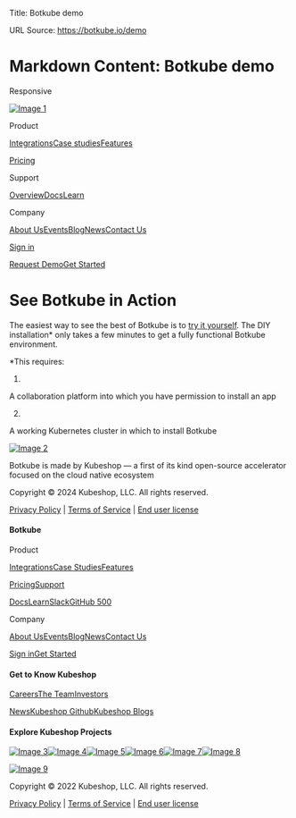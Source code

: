 Title: Botkube demo

URL Source: https://botkube.io/demo

Markdown Content:
Botkube demo
===============
   

Responsive 

[![Image 1](https://cdn.prod.website-files.com/633705de6adaa38599d8e258/667961c259ac5b072d1c38ee_bk-logo.svg)](https://botkube.io/)

Product

[Integrations](https://botkube.io/integrations)[Case studies](https://botkube.io/case-studies)[Features](https://botkube.io/features)

[Pricing](https://botkube.io/pricing)

Support

[Overview](https://botkube.io/support)[Docs](https://docs.botkube.io/)[Learn](https://botkube.io/learn)

Company

[About Us](https://botkube.io/about)[Events](https://botkube.io/events)[Blog](https://botkube.io/blog)[News](https://botkube.io/news)[Contact Us](https://botkube.io/contact)

[Sign in](https://app.botkube.io/)

[Request Demo](https://botkube.io/demo)[Get Started](https://app.botkube.io/)

See Botkube in Action
=====================

The easiest way to see the best of Botkube is to [try it yourself](https://app.botkube.io/). The DIY installation\* only takes a few minutes to get a fully functional Botkube environment.

\*This requires:

1.

A collaboration platform into which you have permission to install an app

2.

A working Kubernetes cluster in which to install Botkube

[![Image 2](https://cdn.prod.website-files.com/633705de6adaa38599d8e258/667961c259ac5b072d1c38ee_bk-logo.svg)](https://botkube.io/demo#)

Botkube is made by Kubeshop — a first of its kind open-source accelerator focused on the cloud native ecosystem

[](https://www.youtube.com/playlist?list=PL2Vye-us8_x_5eqYQTBq7ZywupscaW5yA)[](https://github.com/kubeshop/botkube)[](https://twitter.com/botkube_io)[](https://www.linkedin.com/showcase/botkube/)[](https://api.botkube.io/routers/slack/v1/install)

Copyright © 2024 Kubeshop, LLC. All rights reserved.

[Privacy Policy](https://botkube.io/privacy-policy) | [Terms of Service](https://botkube.io/terms-and-conditions) | [End user license](https://kubeshop.io/end-user-license-agreement)

#### Botkube

Product

[Integrations](https://botkube.io/integrations)[Case Studies](https://botkube.io/case-studies)[Features](https://botkube.io/features)

[Pricing](https://botkube.io/pricing)[Support](https://botkube.io/support)

[Docs](https://botkube.io/demo#)[Learn](https://botkube.io/learn)[Slack](https://api.botkube.io/routers/slack/v1/install)[GitHub 500](https://github.com/kubeshop/botkube)

Company

[About Us](https://botkube.io/about)[Events](https://botkube.io/events)[Blog](https://botkube.io/blog)[News](https://botkube.io/news)[Contact Us](https://botkube.io/contact)

[Sign in](https://app.botkube.io/)[Get Started](https://app.botkube.io/)

#### Get to Know Kubeshop

[Careers](https://kubeshop.io/careers)[The Team](https://kubeshop.io/team)[Investors](https://kubeshop.io/investors)

[News](https://kubeshop.io/news)[Kubeshop Github](https://github.com/kubeshop)[Kubeshop Blogs](https://kubeshop.io/blog)

#### Explore Kubeshop Projects

[![Image 3](https://cdn.prod.website-files.com/633705de6adaa38599d8e258/63ee6ae9b9e5301c296d1a2f_testkube-small-logo.svg)](https://testkube.io/)[![Image 4](https://cdn.prod.website-files.com/633705de6adaa38599d8e258/63ee6ae8ebd7250c738cd959_botkube-small-logo.svg)](https://botkube.io/)[![Image 5](https://cdn.prod.website-files.com/633705de6adaa38599d8e258/63ee6aea21447463cb5bf2ca_tracetest-small-logo.svg)](https://tracetest.io/)[![Image 6](https://cdn.prod.website-files.com/633705de6adaa38599d8e258/63ee6ae94f457e2d96b7d5db_kubefirst-small-logo.svg)](https://kubefirst.io/)[![Image 7](https://cdn.prod.website-files.com/633705de6adaa38599d8e258/63ee6ae9ebd7258d418cd95a_monokle-small-logo.svg)](https://monokle.io/)[![Image 8](https://cdn.prod.website-files.com/633705de6adaa38599d8e258/63ee6aea279c4a35717825ec_kusk-small-logo.svg)](https://kusk.io/)

[![Image 9](https://cdn.prod.website-files.com/633705de6adaa38599d8e258/633814eec32051e6331c51c1_Logo-Kubeshop.svg)](https://kubeshop.io/)

Copyright © 2022 Kubeshop, LLC. All rights reserved.

[Privacy Policy](https://botkube.io/privacy-policy) | [Terms of Service](https://botkube.io/terms-and-conditions) | [End user license](https://botkube.io/demo#)
